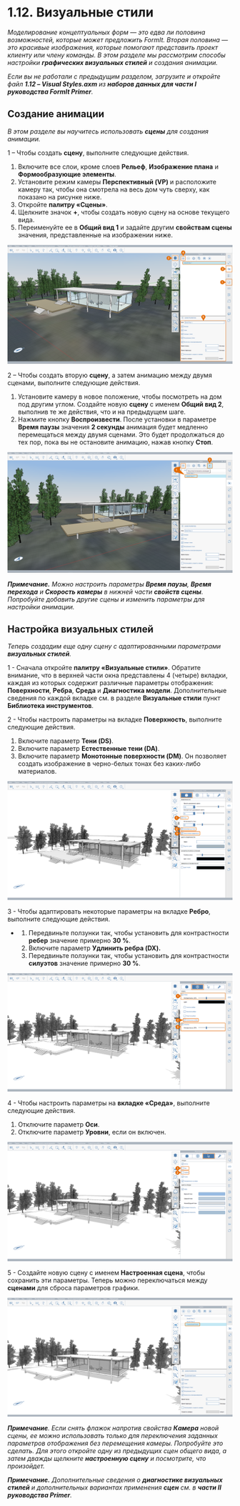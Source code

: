 # 1.12. Визуальные стили

_Моделирование концептуальных форм — это едва ли половина возможностей, которые может предложить FormIt. Вторая половина — это красивые изображения, которые помогают представить проект клиенту или члену команды. В этом разделе мы рассмотрим способы настройки_ _**графических визуальных стилей**_ _и создания анимации._

_Если вы не работали с предыдущим разделом, загрузите и откройте файл_ _**1.12 – Visual Styles.axm**_ _из_ _**наборов данных для части I руководства FormIt Primer**._

## **Создание анимации**

_В этом разделе вы научитесь использовать_ _**сцены**_ _для создания анимации._

1 – Чтобы создать **сцену**, выполните следующие действия.

1. Включите все слои, кроме слоев **Рельеф**, **Изображение плана** и **Формообразующие элементы**.
2. Установите режим камеры **Перспективный \(VP\)** и расположите камеру так, чтобы она смотрела на весь дом чуть сверху, как показано на рисунке ниже.
3. Откройте **палитру «Сцены»**.
4. Щелкните значок **+**, чтобы создать новую сцену на основе текущего вида.
5. Переименуйте ее в **Общий вид 1** и задайте другим **свойствам сцены** значения, представленные на изображении ниже.

![](../../.gitbook/assets/0%20%2817%29.png)

2 – Чтобы создать вторую **сцену**, а затем анимацию между двумя сценами, выполните следующие действия.

1. Установите камеру в новое положение, чтобы посмотреть на дом под другим углом. Создайте новую **сцену** с именем **Общий вид 2**, выполнив те же действия, что и на предыдущем шаге.
2. Нажмите кнопку **Воспроизвести**. После установки в параметре **Время паузы** значения **2 секунды** анимация будет медленно перемещаться между двумя сценами. Это будет продолжаться до тех пор, пока вы не остановите анимацию, нажав кнопку **Стоп**.

![](../../.gitbook/assets/1%20%2812%29.png)

_**Примечание.**_ _Можно настроить параметры_ _**Время паузы**,_ _**Время перехода** и_ _**Скорость камеры**_ _в нижней части_ _**свойств сцены**. Попробуйте добавить другие сцены и изменить параметры для настройки анимации._

## **Настройка визуальных стилей**

_Теперь создадим еще одну сцену с адаптированными параметрами **визуальных стилей**._

1 - Сначала откройте **палитру «Визуальные стили»**. Обратите внимание, что в верхней части окна представлены 4 \(четыре\) вкладки, каждая из которых содержит различные параметры отображения: **Поверхности**, **Ребра**, **Среда** и **Диагностика модели**. Дополнительные сведения по каждой вкладке см. в разделе **Визуальные стили** пункт **Библиотека инструментов**.

2 - Чтобы настроить параметры на вкладке **Поверхность**, выполните следующие действия.

1. Включите параметр **Тени \(DS\)**.
2. Включите параметр **Естественные тени \(DA\)**.
3. Включите параметр **Монотонные поверхности \(DM\)**. Он позволяет создать изображение в черно-белых тонах без каких-либо материалов.

![](../../.gitbook/assets/2%20%2820%29.png)

3 - Чтобы адаптировать некоторые параметры на вкладке **Ребро**, выполните следующие действия.

* 
   1. Передвиньте ползунки так, чтобы установить для контрастности **ребер** значение примерно **30 %**.
   2. Включите параметр **Удлинить ребра \(DX\).**
   3. Передвиньте ползунки так, чтобы установить для контрастности **силуэтов** значение примерно **30 %**.

![](../../.gitbook/assets/3%20%2811%29.png)

4 - Чтобы настроить параметры на **вкладке «Среда»**, выполните следующие действия.

1. Отключите параметр **Оси**.
2. Отключите параметр **Уровни**, если он включен.

![](../../.gitbook/assets/4%20%288%29.png)

5 - Создайте новую сцену с именем **Настроенная сцена**, чтобы сохранить эти параметры. Теперь можно переключаться между **сценами** для сброса параметров графики.

![](../../.gitbook/assets/5%20%286%29.png)

_**Примечание**. Если снять флажок напротив свойства_ _**Камера**_ _новой сцены, ее можно использовать только для переключения заданных параметров отображения без перемещения камеры. Попробуйте это сделать. Для этого откройте одну из предыдущих сцен общего вида, а затем дважды щелкните_ _**настроенную сцену**_ _и посмотрите, что произойдет._

_**Примечание.**_ _Дополнительные сведения о_ _**диагностике визуальных стилей**_ _и дополнительных вариантах применения_ _**сцен** см. в_ _**части II руководства Primer**._

